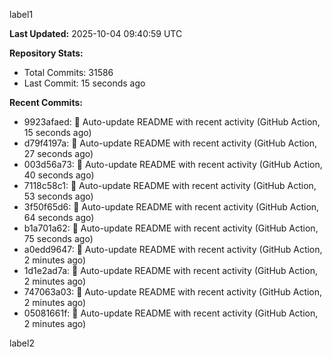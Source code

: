 
label1 
<!-- ACTIVITY_START -->
**Last Updated:** 2025-10-04 09:40:59 UTC

**Repository Stats:**
- Total Commits: 31586
- Last Commit: 15 seconds ago

**Recent Commits:**
- 9923afaed: 🤖 Auto-update README with recent activity (GitHub Action, 15 seconds ago)
- d79f4197a: 🤖 Auto-update README with recent activity (GitHub Action, 27 seconds ago)
- 003d56a73: 🤖 Auto-update README with recent activity (GitHub Action, 40 seconds ago)
- 7118c58c1: 🤖 Auto-update README with recent activity (GitHub Action, 53 seconds ago)
- 3f50f65d6: 🤖 Auto-update README with recent activity (GitHub Action, 64 seconds ago)
- b1a701a62: 🤖 Auto-update README with recent activity (GitHub Action, 75 seconds ago)
- a0edd9647: 🤖 Auto-update README with recent activity (GitHub Action, 2 minutes ago)
- 1d1e2ad7a: 🤖 Auto-update README with recent activity (GitHub Action, 2 minutes ago)
- 747063a03: 🤖 Auto-update README with recent activity (GitHub Action, 2 minutes ago)
- 05081661f: 🤖 Auto-update README with recent activity (GitHub Action, 2 minutes ago)
<!-- ACTIVITY_END -->

label2
